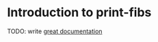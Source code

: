 # Introduction to print-fibs

TODO: write [great documentation](http://jacobian.org/writing/what-to-write/)
